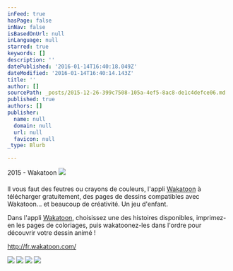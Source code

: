 ```yaml
---
inFeed: true
hasPage: false
inNav: false
isBasedOnUrl: null
inLanguage: null
starred: true
keywords: []
description: ''
datePublished: '2016-01-14T16:40:18.049Z'
dateModified: '2016-01-14T16:40:14.143Z'
title: ''
author: []
sourcePath: _posts/2015-12-26-399c7508-105a-4ef5-8ac8-de1c4defce06.md
published: true
authors: []
publisher:
  name: null
  domain: null
  url: null
  favicon: null
_type: Blurb

---
```

2015 - Wakatoon
![](https://the-grid-user-content.s3-us-west-2.amazonaws.com/b59c8f40-75a4-4620-b7d2-00fa7187b873.jpg)

#### 

Il vous faut des feutres ou crayons de couleurs, l'appli [Wakatoon][0] à télécharger gratuitement, des pages de dessins compatibles avec Wakatoon... et beaucoup de créativité. Un jeu d'enfant.

Dans l'appli [Wakatoon][0], choisissez une des histoires disponibles, imprimez-en les pages de coloriages, puis wakatoonez-les dans l'ordre pour découvrir votre dessin animé !

http://fr.wakatoon.com/

![](https://the-grid-user-content.s3-us-west-2.amazonaws.com/43d22d78-ffb0-4c3d-b9af-c4e11bbde0a9.jpg)
![](https://the-grid-user-content.s3-us-west-2.amazonaws.com/6fd77d6a-1432-482a-b75c-3001a68b22f2.jpg)
![](https://the-grid-user-content.s3-us-west-2.amazonaws.com/1e4c627a-6f33-41ae-ba0a-8f28568196bf.png)
![](https://the-grid-user-content.s3-us-west-2.amazonaws.com/e85663c0-5e51-450b-ad1b-0e2e4e8da8c7.png)

[0]: http://fr.wakatoon.com/#5